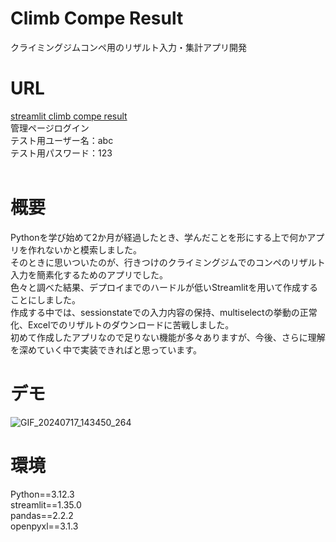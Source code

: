 # Climb Compe Result
クライミングジムコンペ用のリザルト入力・集計アプリ開発
<br>
# URL
[streamlit climb compe result](https://appclimbcompeapp-8qmglktavkwftccrnafe4r.streamlit.app/)<br>
管理ページログイン<br>
テスト用ユーザー名：abc<br>
テスト用パスワード：123<br>
<br>
# 概要
Pythonを学び始めて2か月が経過したとき、学んだことを形にする上で何かアプリを作れないかと模索しました。<br>
そのときに思いついたのが、行きつけのクライミングジムでのコンペのリザルト入力を簡素化するためのアプリでした。<br>
色々と調べた結果、デプロイまでのハードルが低いStreamlitを用いて作成することにしました。<br>
作成する中では、sessionstateでの入力内容の保持、multiselectの挙動の正常化、Excelでのリザルトのダウンロードに苦戦しました。<br>
初めて作成したアプリなので足りない機能が多々ありますが、今後、さらに理解を深めていく中で実装できればと思っています。
<br>
# デモ
![GIF_20240717_143450_264](https://github.com/user-attachments/assets/d58e302f-52be-479f-901f-3f70027f7cf0)
<br>
# 環境
Python==3.12.3<br>
streamlit==1.35.0<br>
pandas==2.2.2<br>
openpyxl==3.1.3

